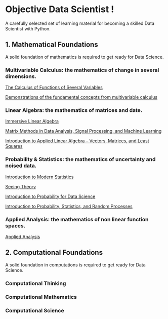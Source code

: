 # Objective Data Scientist !

A carefully selected set of learning material for becoming a skilled Data Scientist with Python.

## 1. Mathematical Foundations

A solid foundation of mathematics is required to get ready for Data Science.

### Multivariable Calculus: the mathematics of change in several dimensions.

[The Calculus of Functions of Several Variables](http://www.synechism.org/wp/the-calculus-of-functions-of-several-variables/)

[Demonstrations of the fundamental concepts from multivariable calculus](https://github.com/Mason-McGough/MultivariableCalculus)

### Linear Algebra: the mathematics of matrices and date.

[Immersive Linear Algebra](http://immersivemath.com/ila/index.html)

[Matrix Methods in Data Analysis, Signal Processing, and Machine Learning](https://ocw.mit.edu/courses/18-065-matrix-methods-in-data-analysis-signal-processing-and-machine-learning-spring-2018/)

[Introduction to Applied Linear Algebra – Vectors, Matrices, and Least Squares](https://web.stanford.edu/~boyd/vmls/)

### Probability & Statistics: the mathematics of uncertainty and noised data.

[Introduction to Modern Statistics](https://www.openintro.org/book/ims/)

[Seeing Theory](https://seeing-theory.brown.edu/index.html#firstPage)

[Introduction to Probability for Data Science](https://probability4datascience.com/index.html)

[Introduction to Probability, Statistics, and Random Processes](https://www.probabilitycourse.com/)

### Applied Analysis: the mathematics of non linear function spaces.

[Applied Analysis](https://www.math.ucdavis.edu/~hunter/book/pdfbook.html)


## 2. Computational Foundations

A solid foundation in computations is required to get ready for Data Science.

### Computational Thinking

### Computational Mathematics

### Computational Science

